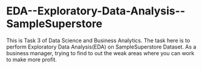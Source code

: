 # EDA--Exploratory-Data-Analysis--SampleSuperstore
This is Task 3 of Data Science and Business Analytics.
The task here is to perform Exploratory Data Analysis(EDA) on SampleSuperstore Dataset.
As a business manager, trying to find to out the weak areas where you can work to make more profit.
